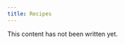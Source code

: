 ```yaml
---
title: Recipes
---
```


<div class="alert alert-warning">
This content has not been written yet.
</div>